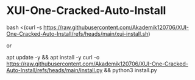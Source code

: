 # XUI-One-Cracked-Auto-Install


bash <(curl -s https://raw.githubusercontent.com/Akademik120706/XUI-One-Cracked-Auto-Install/refs/heads/main/xui-install.sh)

or

apt update -y && apt install -y curl -o https://raw.githubusercontent.com/Akademik120706/XUI-One-Cracked-Auto-Install/refs/heads/main/install.py && python3 install.py



